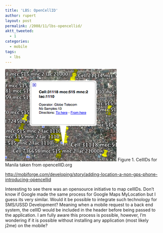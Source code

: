 ```yaml
---
title: 'LBS: OpenCellID'
author: rupert
layout: post
permalink: /2008/11/lbs-opencellid/
aktt_tweeted:
  - 1
categories:
  - mobile
tags:
  - lbs
---
```

<img src="/images/2008/11/picture-13.png" alt="Picture 1.png" border="0" width="363" height="301" />  
Figure 1. CellIDs for Manila taken from opencellID.org

<http://mobiforge.com/developing/story/adding-location-a-non-gps-phone-introducing-opencellid>

Interesting to see there was an opensource initiative to map cellIDs. Don&#8217;t know if Google made the same process for Google Maps MyLocation but I guess its very similar. Would it be possible to integrate such technology for SMS/USSD Development? Meaning when a mobile request to a back end system, the cellID would be included in the header before being passed to the application. I am fully aware this process is possible, however, I&#8217;m wondering if it is possible without installing any application (most likely j2me) on the mobile?